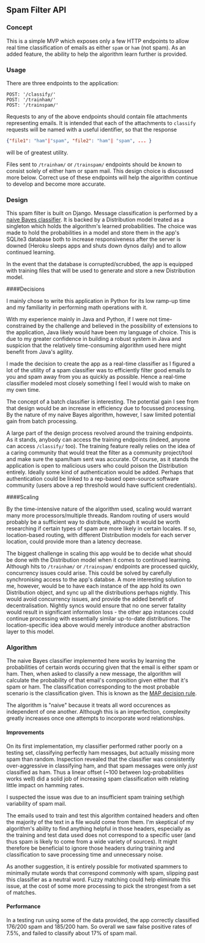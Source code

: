 ## Spam Filter API

### Concept
This is a simple MVP which exposes only a few HTTP endpoints to allow real time  classification of emails as either `spam` or `ham` (not spam). As an added feature, the ability to help the algorithm learn further is provided.

### Usage

There are three endpoints to the application:
```
POST: '/classify/'
POST: '/trainham/'
POST: '/trainspam/'
```
Requests to any of the above endpoints should contain file attachments representing emails. It is intended that each of the attachments to `classify` requests will be named with a useful identifier, so that the response

```json
{"file1": "ham"|"spam", "file2": "ham"| "spam", ... }
```
will be of greatest utility.

Files sent to `/trainham/` or `/trainspam/` endpoints should be *known* to consist solely of either ham or spam mail. This design choice is discussed more below. Correct use of these endpoints will help the algorithm continue to develop and become more accurate.
### Design

This spam filter is built on Django. Message classification is performed by a [naive Bayes classifier](http://en.wikipedia.org/wiki/Naive_Bayes_classifier).  It is backed by a Distribution model treated as a singleton which holds the algorithm's learned probabilities. The choice was made to hold the probabilities in a model and store them in the app's SQLite3 database both to increase responsiveness after the server is downed (Heroku sleeps apps and shuts down dynos daily) and to allow continued learning.

In the event that the database is corrupted/scrubbed, the app is equipped with training files that will be used to generate and store a new Distribution model.

####Decisions

I mainly chose to write this application in Python for its low ramp-up time and my familiarity in performing math operations with it.

With my experience mainly in Java and Python, if I were not time-constrained by the challenge and believed in the possibility of extensions to the application, Java likely would have been my language of choice. This is due to my greater confidence in building a robust system in Java and suspicion that the relatively time-consuming algorithm used here might benefit from Java's agility.

I made the decision to create the app as a real-time classifier as I figured a lot of the utility of a spam classifier was to efficiently filter good emails *to* you and spam away from you as quickly as possible. Hence a real-time classifier modeled most closely something I feel I would wish to make on my own time.

The concept of a batch classifier is interesting. The potential gain I see from that design would be an increase in efficiency due to focussed processing. By the nature of my naive Bayes algorithm, however, I saw limited potential gain from batch processing.

A large part of the design process revolved around the training endpoints. As it stands, anybody can access the training endpoints (indeed, anyone can access `/classify/` too). The training feature really relies on the idea of a caring community that would treat the filter as a community project/tool and make sure the spam/ham sent was accurate. Of course, as it stands the application is open to malicious users who could poison the Distribution entirely. Ideally some kind of authentication would be added. Perhaps that authentication could be linked to a rep-based open-source software community (users above a rep threshold would have sufficient credentials).

####Scaling

By the time-intensive nature of the algorithm used, scaling would warrant many more processors/multiple threads. Random routing of users would probably be a sufficient way to distribute, although it would be worth researching if certain types of spam are more likely in certain locales. If so, location-based routing, with different Distribution models for each server location, could provide more than a latency decrease.


The biggest challenge in scaling this app would be to decide what should be done with the Distribution model when it comes to continued learning. Although hits to `/trainham/` or `/trainspam/` endpoints are processed quickly, concurrency issues could arise. This could be solved by carefully synchronising access to the app's databse. A more interesting solution to me, however, would be to have each instance of the app hold its own Distribution object, and sync up all the distributions perhaps nightly. This would avoid concurrency issues, and provide the added benefit of decentralisation. Nightly syncs would ensure that no one server fatality would result in significant information loss - the other app instances could continue processing with essentially similar up-to-date distributions. The location-specific idea above would merely introduce another abstraction layer to this model.

### Algorithm

The naive Bayes classifier implemented here works by learning the probabilities of certain words occuring given that the email is either spam or ham. Then, when asked to classify a new message, the algorithm will calculate the probability of that email's composition given either that it's spam or ham. The classification corresponding to the most probable scenario is the classification given. This is known as the [MAP decision rule](http://en.wikipedia.org/wiki/Maximum_a_posteriori_estimation).


The algorithm is "naive" because it treats all word occurences as independent of one another. Although this is an imperfection, complexity greatly increases once one attempts to incorporate word relationships.

#### Improvements

On its first implementation, my classifier performed rather poorly on a testing set, classifying perfectly ham messages, but actually missing more spam than random. Inspection revealed that the classifier was consistently over-aggressive in classifying ham, and that spam messages were only *just* classified as ham. Thus a linear offset (~100 between log-probabilities works well) did a solid job of increasing spam classification with relating little impact on hamming rates.

I suspected the issue was due to an insufficient spam training set/high variability of spam mail.

The emails used to train and test this algorithm contained headers and often the majority of the text in a file would come from them. I'm skeptical of my algorithm's ability to find anything helpful in those headers, especially as the training and test data used does not correspond to a specific user (and thus spam is likely to come from a wide variety of sources). It might therefore be beneficial to ignore those headers during training and classification to save processing time and unnecessary noise.

As another suggestion, it is entirely possible for motivated spammers to minimally mutate words that correspond commonly with spam, slipping past this classifier as a neutral word. Fuzzy matching could help eliminate this issue, at the cost of some more processing to pick the strongest from a set of matches.

#### Performance

In a testing run using some of the data provided, the app correctly classified 176/200 spam and 185/200 ham. So overall we saw false positive rates of 7.5%, and failed to classify about 17% of spam mail.
